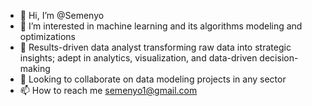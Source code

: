 - 👋 Hi, I’m @Semenyo
- 👀 I’m interested in machine learning and its algorithms modeling and optimizations
- 🌱 Results-driven data analyst transforming raw data into strategic insights; adept in analytics, visualization, and data-driven decision-making
- 💞️ Looking to collaborate on data modeling projects in any sector
- 📫 How to reach me semenyo1@gmail.com

<!---
Semenyo/Semenyo is a ✨ special ✨ repository because its `README.md` (this file) appears on your GitHub profile.
You can click the Preview link to take a look at your changes.
--->
